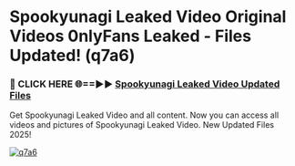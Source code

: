 # Spookyunagi Leaked Video Original Videos 0nlyFans Leaked - Files Updated! (q7a6)

<h3>🔴 CLICK HERE 🌐==►► <a href="https://tinyurl.com/ms9xzufz" rel="nofollow">Spookyunagi Leaked Video Updated Files</a></h3>

Get Spookyunagi Leaked Video and all content. Now you can access all videos and pictures of Spookyunagi Leaked Video. New Updated Files 2025!

[![q7a6](https://i.imgur.com/ppqm5kG.gif)](https://tinyurl.com/ms9xzufz)
